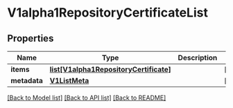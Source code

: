 # V1alpha1RepositoryCertificateList

## Properties
Name | Type | Description | Notes
------------ | ------------- | ------------- | -------------
**items** | [**list[V1alpha1RepositoryCertificate]**](V1alpha1RepositoryCertificate.md) |  | [optional] 
**metadata** | [**V1ListMeta**](V1ListMeta.md) |  | [optional] 

[[Back to Model list]](../README.md#documentation-for-models) [[Back to API list]](../README.md#documentation-for-api-endpoints) [[Back to README]](../README.md)


